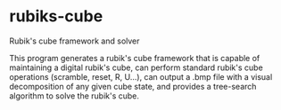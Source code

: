 # rubiks-cube
Rubik's cube framework and solver

This program generates a rubik's cube framework that is capable of maintaining a digital rubik's cube, can perform standard rubik's cube operations (scramble, reset, R, U...), can output a .bmp file with a visual decomposition of any given cube state, and provides a tree-search algorithm to solve the rubik's cube.
